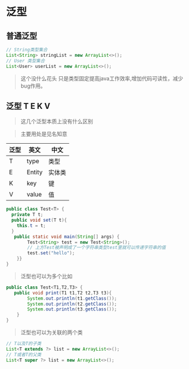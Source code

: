 # 泛型
## 普通泛型
```java
// String类型集合
List<String> stringList = new ArrayList<>();
// User 类型集合
List<User> userList = new ArrayList<>();
```
> 这个没什么花头 只是类型固定提高java工作效率,增加代码可读性，减少bug作用。
## 泛型 T E K V
> 这几个泛型本质上没有什么区别

> 主要用处是见名知意

|泛型|英文|中文|
|-------|--------|----------|
|T|type|类型|
|E|Entity|实体类|
|K|key|键|
|V|value|值|
```java
public class Test<T> {    
  private T t;
  public void set(T t){
    this.t = t;
  }
   public static void main(String[] args) {
        Test<String> test = new Test<String>();
        // 上方Test被声明成了一个字符串类型test里就可以传递字符串的值
        test.set("hello");
    }}
}
```
> 泛型也可以为多个比如
```java
public class Test<T1,T2,T3> {
   public void print(T1 t1,T2 t2,T3 t3){
        System.out.println(t1.getClass());
        System.out.println(t2.getClass());
        System.out.println(t3.getClass());
    }
}
```
> 泛型也可以为关联的两个类
```java
// T以及T的子类
List<T extends ?> list = new ArrayList<>();
// T或者T的父类
List<T super ?> list = new ArrayList<>();
```

